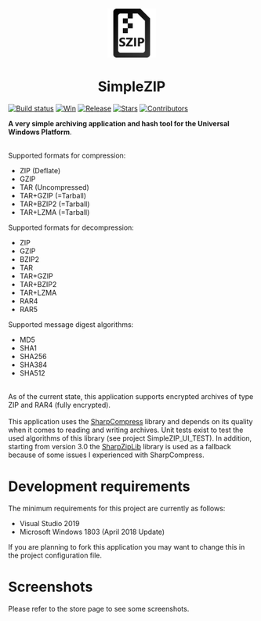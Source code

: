 <p align="center">
  <img alt="szip logo" src="./SimpleZIP_UI/Assets/Square44x44Logo.altform-lightunplated_targetsize-256.png" width="100px" />
  <h1 align="center">SimpleZIP</h1>
</p>

[![Build status](https://ci.appveyor.com/api/projects/status/ofso840eiw7woaq2?svg=true&style=flat-square)](https://ci.appveyor.com/project/turbolocust/simplezip)
[![Win](https://badgen.net/badge/icon/Microsoft%20Store?icon=windows&label&color=blue&style=flat-square)](https://www.microsoft.com/store/productId/9nz7l8c54zln)
[![Release](https://img.shields.io/github/release/turbolocust/SimpleZIP.svg?style=flat-square&color=green)](https://github.com/turbolocust/SimpleZIP/releases)
[![Stars](https://img.shields.io/github/stars/turbolocust/SimpleZIP.svg?style=flat-square)](https://github.com/turbolocust/SimpleZIP/stargazers)
[![Contributors](https://img.shields.io/github/contributors/turbolocust/SimpleZIP?style=flat-square)](https://github.com/turbolocust/SimpleZIP/graphs/contributors)

<b>A very simple archiving application and hash tool for the Universal Windows Platform</b>.

<br />Supported formats for compression:
  - ZIP (Deflate)
  - GZIP
  - TAR (Uncompressed)
  - TAR+GZIP (=Tarball)
  - TAR+BZIP2 (=Tarball)
  - TAR+LZMA (=Tarball)
  
Supported formats for decompression:
  - ZIP
  - GZIP
  - BZIP2
  - TAR
  - TAR+GZIP
  - TAR+BZIP2
  - TAR+LZMA
  - RAR4
  - RAR5

Supported message digest algorithms:
  - MD5
  - SHA1
  - SHA256
  - SHA384
  - SHA512

<br />
As of the current state, this application supports encrypted archives of type ZIP and RAR4 (fully encrypted).
<br /><br />
This application uses the <a href="https://github.com/adamhathcock/sharpcompress">SharpCompress</a> library and depends on its quality when it comes to reading and writing archives. Unit tests exist to test the used algorithms of this library (see project SimpleZIP_UI_TEST). In addition, starting from version 3.0 the <a href="https://github.com/icsharpcode/SharpZipLib">SharpZipLib</a> library is used as a fallback because of some issues I experienced with SharpCompress.
<br />

# Development requirements

The minimum requirements for this project are currently as follows:

  - Visual Studio 2019
  - Microsoft Windows 1803 (April 2018 Update)

If you are planning to fork this application you may want to change this in the project configuration file.

# Screenshots

Please refer to the store page to see some screenshots.
